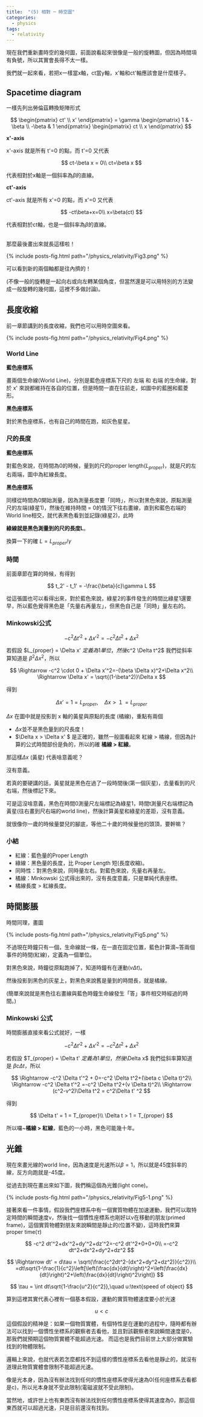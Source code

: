 ```yaml
---
title:  "(5) 相對 ─ 時空圖"
categories:
  - physics
tags:
  - relativity
---
```


現在我們重新畫時空的幾何圖，前面說看起來很像是一般的旋轉圖，但因為時間項有負號，所以其實會長得不太一樣。


我們就一起來看，若把x一樣當x軸，ct當y軸，x'軸和ct'軸應該會是什麼樣子。

## Spacetime diagram

一樣先列出勞倫茲轉換矩陣形式

$$
\begin{pmatrix}
ct'  \\
x' 
\end{pmatrix} =
\gamma
\begin{pmatrix}
1 & -\beta  \\
-\beta & 1
\end{pmatrix}
\begin{pmatrix}
ct \\
x
\end{pmatrix}
$$


**x'-axis**

x'-axis 就是所有 t'=0 的點，而 t'=0 又代表

$$
ct-\beta x = 0\\
ct=\beta x
$$

代表相對於x軸是一個斜率為$\beta$的直線。


**ct'-axis**

ct'-axis 就是所有 x'=0 的點，而 x'=0 又代表

$$
-ct\beta+x=0\\
x=\beta(ct)
$$

代表相對於ct軸，也是一個斜率為$\beta$的直線。


<br>
那麼最後畫出來就長這樣啦！


{% include posts-fig.html path="/physics_relativity/Fig3.png" %}


可以看到新的兩個軸都是往內擠的！

(不像一般的旋轉是一起向右或向左轉某個角度，但當然還是可以用特別的方法變成一般旋轉的幾何圖，這裡不多做討論)。

## 長度收縮

前一章節講到的長度收縮，我們也可以用時空圖來看。

{% include posts-fig.html path="/physics_relativity/Fig4.png" %}


### World Line


**藍色座標系**

畫兩個生命線(World Line)，分別是藍色座標系下尺的 左端 和 右端 的生命線，對於 x' 來說都維持在各自的位置，但是時間一直在往前走，如圖中的藍圈和藍菱形。


**黑色座標系**

對於黑色座標系，也有自己的時間在跑，如灰色星星。


### 尺的長度


**藍色座標系**

對藍色來說，在時間為0的時候，量到的尺的proper length($L_{proper}$)，就是尺的左右兩端，圖中為紅線長度。


**黑色座標系**

同樣從時間為0開始測量，因為測量長度要「同時」，所以對黑色來說，原點測量尺的左端(綠星1)，然後在維持時間 = 0的情況下往右畫線，直到和藍色右端的World line相交，就代表黑色看到並記錄(綠星2)，此時

**綠線就是黑色測量到的尺的長度L**。


換算一下的確 $L = L_{proper} / \gamma$

### 時間


前面章節在算的時候，有得到

$$
t_2' - t_1' = -\frac{\beta}{c}\gamma L
$$


從這張圖也可以看得出來，對於藍色來說，綠星2的事件發生的時間比綠星1還要早，所以藍色覺得黑色是「先量右再量左」，但黑色自己是「同時」量左右的。


### Minkowski公式

$$
-c^2 \Delta t'^2+\Delta x'^2=-c^2 \Delta t^2+\Delta x^2
$$

若假設 $L_{proper} = \Delta x' $定義為1單位，然後$c^2 \Delta t^2$ 我們從斜率算知道是 $\beta^2 \Delta x^2$，所以

$$
\Rightarrow -c^2 \cdot 0 + \Delta x'^2=-(\beta \Delta x)^2+\Delta x^2\\
\Rightarrow \Delta x' = \sqrt{(1-\beta^2)}\Delta x
$$

得到

$$
\Delta x' = 1 = L_{proper},\quad \Delta x > １= L_{proper}
$$

$\Delta x$ 在圖中就是投影到 x 軸的黃星與原點的長度 (橘線)，重點有兩個

- $\Delta x$並不是黑色量到的尺長度！
- $\Delta x > \Delta x' $ 是正確的，雖然一般圖看起來 紅線 > 橘線，但因為計算的公式時間部份是負的，所以的確 **橘線 > 紅線**。


那這樣$\Delta x$ (黃星) 代表啥意義呢？


沒有意義。


若真的要硬講的話，黃星就是黑色在過了一段時間後(第一個灰星)，去量看到的尺右端，然後標記下來。


可是這沒啥意義，黑色在時間0測量尺左端標記為綠星1，時間t測量尺右端標記為黃星(往右畫到尺右端的world line)，然後計算黃星和綠星的差距，沒有意義。


就很像你一歲的時候量嬰兒的腳底，等他二十歲的時候量他的頭頂，要幹嘛？


### 小結

- 紅線：藍色量的Proper Length
- 綠線：黑色量的長度，比 Proper Length 短(長度收縮)。
- 同時性：對黑色來說，同時量左右。對藍色來說，先量右再量左。
- 橘線：Minkowski 公式得出來的，沒有長度意義，只是單純代表座標。
- 橘線長度 > 紅線長度。


## 時間膨脹


時間同理，畫圖

{% include posts-fig.html path="/physics_relativity/Fig5.png" %}


不過現在時鐘只有一個，生命線就一條，在一直在固定位置，藍色計算滴~答兩個事件的時間(紅線)，定義為一個單位。



對黑色來說，時鐘從原點跑掉了，知道時鐘有在運動($v\Delta t$)。 


然後投影到黑色的灰星上，對黑色來說舊是量到的時間長，就是橘線。


(簡單來說就是黑色往右畫線與藍色時鐘生命線發生「答」事件相交時經過的時間。)

### Minkowski 公式

時間膨脹直接來看公式就好，一樣


$$
-c^2 \Delta t'^2+\Delta x'^2=-c^2 \Delta t^2+\Delta x^2
$$

若假設 $T_{proper} = \Delta t' $定義為1單位，然後$\Delta x$ 我們從斜率算知道是 $\beta c \Delta t$，所以

$$
\Rightarrow -c^2 \Delta t'^2 + 0=-c^2 \Delta t^2+(\beta c \Delta t)^2\\
\Rightarrow -c^2 \Delta t'^2 =-c^2 \Delta t^2+(v \Delta t)^2\\
\Rightarrow (c^2-v^2)\Delta t^2 = c^2\Delta t' ^2
$$

得到

$$
\Delta t' = 1 = T_{proper}\\
\Delta t  > 1 = T_{proper}
$$

所以囉~**橘線 > 紅線**，藍色的一小時，黑色可能幾十年。


## 光錐

現在來畫光線的world line，因為速度是光速所以$\beta = 1$，所以就是45度斜率的線，反方向跑就是-45度。


從過去到現在畫出來如下圖，我們稱這個為光錐(light cone)。



{% include posts-fig.html path="/physics_relativity/Fig5-1.png" %}



接著來看一件事情，假設我們座標系中有一個實質物體在加速運動，我們可以取特定時間的瞬間速度v，然後找一個慣性座標系也剛好以v在移動的朋友(primed frame)，這個實質物體對朋友來說瞬間是靜止的(位置不變)，這時我們來算proper time$(\tau)$

$$
-c^2 dt'^2+dx'^2+dy'^2+dz'^2=-c^2 dt'^2+0+0+0\\
=-c^2 dt^2+dx^2+dy^2+dz^2 
$$

$$
\Rightarrow dt' = d\tau = \sqrt{\frac{c^2dt^2-(dx^2+dy^2+dz^2)}{c^2}}\\
=dt\sqrt{1-\frac{1}{c^2}\left[\left(\frac{dx}{dt}\right)^2+\left(\frac{dx}{dt}\right)^2+\left(\frac{dx}{dt}\right)^2\right]}
$$

$$
\tau = \int dt\sqrt{1-\frac{u^2}{c^2}},\quad u:\text{speed of object}
$$


算到這裡其實代表心裡有一個基本假設，運動的實質物體速度要小於光速

$$
u < c
$$

這個假設的精神是：如果一個物質實體，有個特性是在運動的過程中，隨時都有辦法可以找到一個慣性坐標系的觀察者去看他，並且對該觀察者來說瞬間速度是0，那我們就預期這個物質實體不能超過光速。
而這也是我們目前世上大部分做實驗找到的物體限制。


邏輯上來說，也就代表若怎麼都找不到這樣的慣性座標系去看他是靜止的，就沒有道理此物質實體會限制不能超過光速。


像是光本身，因為沒有辦法找到任何的慣性座標系使得光速為0(任何座標系去看都是c)，所以光本身就不受此限制(電磁波就不受此限制)。


當然地，或許世上也有東西沒有辦法找到任何慣性座標系使得其速度為0，那這個東西就可以超過光速，只是目前還沒有找到。


